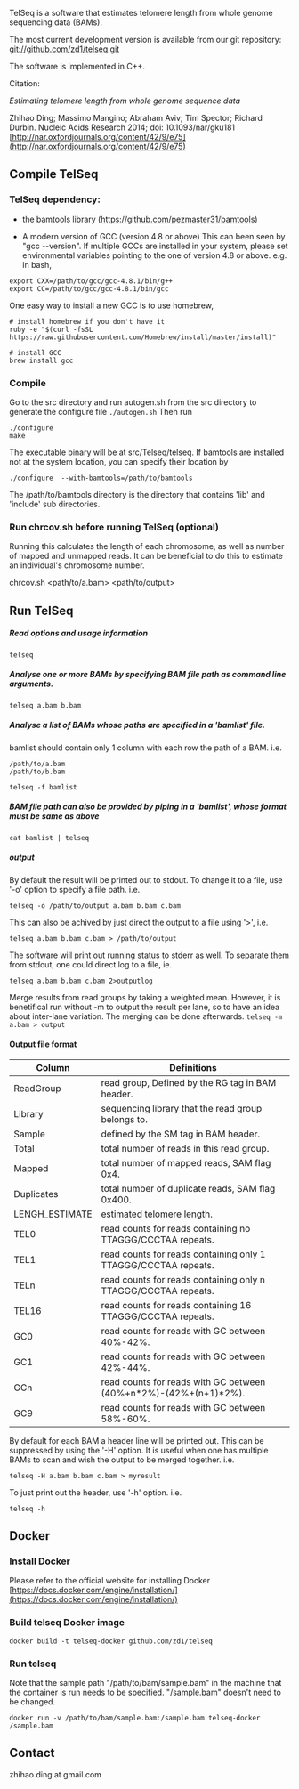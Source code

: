 TelSeq is a software that estimates telomere length from
whole genome sequencing data (BAMs).

The most current development version is available from our
git repository:
[git://github.com/zd1/telseq.git](git://github.com/zd1/telseq.git)

The software is implemented in C++.

Citation:

_Estimating telomere length from whole genome sequence data_

Zhihao Ding; Massimo Mangino; Abraham Aviv; Tim Spector; Richard Durbin.
Nucleic Acids Research 2014; doi: 10.1093/nar/gku181
[http://nar.oxfordjournals.org/content/42/9/e75](http://nar.oxfordjournals.org/content/42/9/e75)


## Compile TelSeq

### TelSeq dependency:
- the bamtools library (https://github.com/pezmaster31/bamtools)

- A modern version of GCC (version 4.8 or above)
This can been seen by "gcc --version".
If multiple GCCs are installed in your system, please set environmental
variables pointing to the one of version 4.8 or above. e.g. in bash,

```
export CXX=/path/to/gcc/gcc-4.8.1/bin/g++
export CC=/path/to/gcc/gcc-4.8.1/bin/gcc
```

One easy way to install a new GCC is to use homebrew,

```
# install homebrew if you don't have it
ruby -e "$(curl -fsSL https://raw.githubusercontent.com/Homebrew/install/master/install)"

# install GCC
brew install gcc
```


### Compile
Go to the src directory and run autogen.sh from the src directory to generate the configure file
`./autogen.sh`
Then run
```
./configure
make
```

The executable binary will be at src/Telseq/telseq.
If bamtools are installed not at the system location, you can
specify their location by

`./configure  --with-bamtools=/path/to/bamtools`

The /path/to/bamtools directory is the directory that contains 'lib' and 'include' sub directories.

### Run chrcov.sh before running TelSeq (optional)
Running this calculates the length of each chromosome, as well as number of mapped and unmapped reads. 
It can be beneficial to do this to estimate an individual's chromosome number.

chrcov.sh <path/to/a.bam> <path/to/output>

## Run TelSeq

##### Read options and usage information
`telseq`

##### Analyse one or more BAMs by specifying BAM file path as command line arguments.
`telseq a.bam b.bam`

##### Analyse a list of BAMs whose paths are specified in a 'bamlist' file.
bamlist should contain only 1 column with each row the path of a BAM. i.e.

```
/path/to/a.bam
/path/to/b.bam
```
`telseq -f bamlist`

##### BAM file path can also be provided by piping in a 'bamlist', whose format must be same as above
`cat bamlist | telseq`


##### output
By default the result will be printed out to stdout. To change it to a file, use '-o'
option to specify a file path. i.e.

`telseq -o /path/to/output a.bam b.bam c.bam`

This can also be achived by just direct the output to a file using '>', i.e.

`telseq a.bam b.bam c.bam > /path/to/output`

The software will print out running status to stderr as well. To separate them from stdout, one
could direct log to a file, ie.

`telseq a.bam b.bam c.bam 2>outputlog`

Merge results from read groups by taking a weighted mean. However, it is benetifical run without
-m to output the result per lane, so to have an idea about inter-lane variation. The merging
can be done afterwards.
`telseq -m a.bam > output`

#### Output file format

|  Column | Definitions |
| -------------|----------------------------------------------|
| ReadGroup | read group, Defined by the RG tag in BAM header. |
| Library   | sequencing library that the read group belongs to.|
| Sample    | defined by the SM tag in BAM header. |
| Total     | total number of reads in this read group. |
| Mapped    | total number of mapped reads, SAM flag 0x4. |
| Duplicates | total number of duplicate reads, SAM flag 0x400. |
| LENGH_ESTIMATE | estimated telomere length. |
| TEL0 | read counts for reads containing no TTAGGG/CCCTAA repeats. |
| TEL1 | read counts for reads containing only 1 TTAGGG/CCCTAA repeats. |
| TELn | read counts for reads containing only n TTAGGG/CCCTAA repeats. |
| TEL16 | read counts for reads containing 16 TTAGGG/CCCTAA repeats. |
| GC0 | read counts for reads with GC between 40%-42%. |
| GC1 | read counts for reads with GC between 42%-44%. |
| GCn | read counts for reads with GC between (40%+n*2%)-(42%+(n+1)*2%). |
| GC9 | read counts for reads with GC between 58%-60%.  |

By default for each BAM a header line will be printed out. This can be suppressed by using the '-H' option. It is useful when one has multiple BAMs to scan and wish the output to be merged together. i.e.

`telseq -H a.bam b.bam c.bam > myresult`

To just print out the header, use '-h' option. i.e.

`telseq -h`

## Docker

### Install Docker

Please refer to the official website for installing Docker
[https://docs.docker.com/engine/installation/](https://docs.docker.com/engine/installation/)


### Build telseq Docker image

```
docker build -t telseq-docker github.com/zd1/telseq
```

### Run telseq

Note that the sample path "/path/to/bam/sample.bam" in the machine
that the container is run needs to be specified. "/sample.bam" doesn't
need to be changed.

```
docker run -v /path/to/bam/sample.bam:/sample.bam telseq-docker /sample.bam
```

## Contact

zhihao.ding at gmail.com
